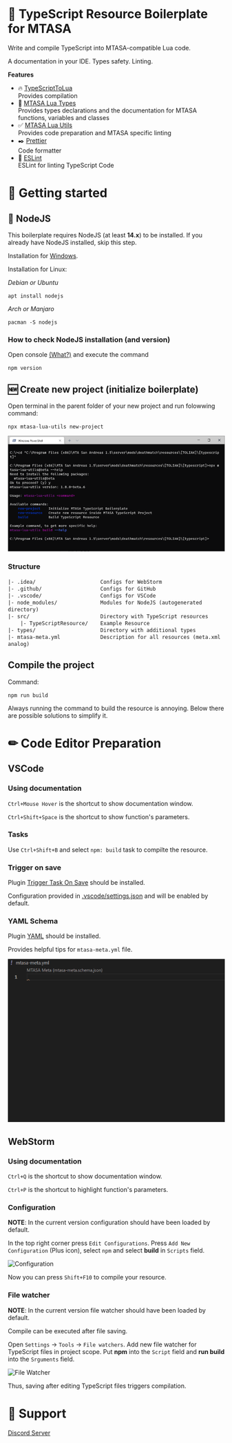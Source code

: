 # 📄 TypeScript Resource Boilerplate for MTASA

Write and compile TypeScript into MTASA-compatible Lua code.

A documentation in your IDE. Types safety. Linting.

**Features**

-   🔥 [TypeScriptToLua](https://www.npmjs.com/package/typescript-to-lua)  
     Provides compilation
-   📓 [MTASA Lua Types](https://www.npmjs.com/package/mtasa-lua-types)  
     Provides types declarations and the documentation for MTASA functions, variables and classes
-   ✅ [MTASA Lua Utils](https://www.npmjs.com/package/mtasa-lua-utils)  
     Provides code preparation and MTASA specific linting
-   ✒️ [Prettier](https://www.npmjs.com/package/prettier)  
     Code formatter
-   👀 [ESLint](https://eslint.org/)  
     ESLint for linting TypeScript Code

# 🎈 Getting started

## 💠 NodeJS

This boilerplate requires NodeJS (at least **14.x**) to be installed.
If you already have NodeJS installed, skip this step.

Installation for [Windows](https://nodejs.org/en/download/).

Installation for Linux:

_Debian or Ubuntu_

```shell
apt install nodejs
```

_Arch or Manjaro_

```shell
pacman -S nodejs
```

### How to check NodeJS installation (and version)

Open console
[(What?)](https://www.howtogeek.com/235101/10-ways-to-open-the-command-prompt-in-windows-10/#:~:text=Press%20Windows%2BR%20to%20open,open%20an%20administrator%20Command%20Prompt.)
and execute the command

```shell
npm version
```

## 🆕 Create new project (initialize boilerplate)

Open terminal in the parent folder of your new project and run folowwing command:

```console
npx mtasa-lua-utils new-project
```

![](.docs/install.gif)

### Structure

```
|- .idea/                     Configs for WebStorm
|- .github/                   Configs for GitHub
|- .vscode/                   Configs for VSCode
|- node_modules/              Modules for NodeJS (autogenerated directory)
|- src/                       Directory with TypeScript resources
    |- TypeScriptResource/    Example Resource
|- types/                     Directory with additional types
|- mtasa-meta.yml             Description for all resources (meta.xml analog)
```

## Compile the project

Command:

```shell
npm run build
```

Always running the command to build the resource is annoying.
Below there are possible solutions to simplify it.

# ✏ Code Editor Preparation

## VSCode

### Using documentation

`Ctrl+Mouse Hover` is the shortcut to show documentation window.

`Ctrl+Shift+Space` is the shortcut to show function's parameters.

### Tasks

Use `Ctrl+Shift+B` and select `npm: build` task to compilte the resource.

### Trigger on save

Plugin [Trigger Task On Save](https://marketplace.visualstudio.com/items?itemName=Gruntfuggly.triggertaskonsave)
should be installed.

Configuration provided in [.vscode/settings.json](.vscode/settings.json) and will be enabled by default.

### YAML Schema

Plugin [YAML](https://marketplace.visualstudio.com/items?itemName=Gruntfuggly.triggertaskonsave)
should be installed.

Provides helpful tips for `mtasa-meta.yml` file.

![](.docs/mtasa_meta.gif)

## WebStorm

### Using documentation

`Ctrl+Q` is the shortcut to show documentation window.

`Ctrl+P` is the shortcut to highlight function's parameters.

### Configuration

**NOTE**: In the current version configuration should have been loaded by default.

In the top right corner press `Edit Configurations`.
Press `Add New Configuration` (Plus icon), select `npm` and select **build** in `Scripts` field.

![Configuration](https://i.imgur.com/79iD3fW.png)

Now you can press `Shift+F10` to compile your resource.

### File watcher

**NOTE**: In the current version file watcher should have been loaded by default.

Compile can be executed after file saving.

Open `Settings` -> `Tools` -> `File watchers`.
Add new file watcher for TypeScript files in project scope.
Put **npm** into the `Script` field and **run build** into the `Srguments` field.

![File Watcher](https://i.imgur.com/NuLtNH3.png)

Thus, saving after editing TypeScript files triggers compilation.

# 🚁 Support

[Discord Server](https://discord.com/invite/67vxSwhRT4)
